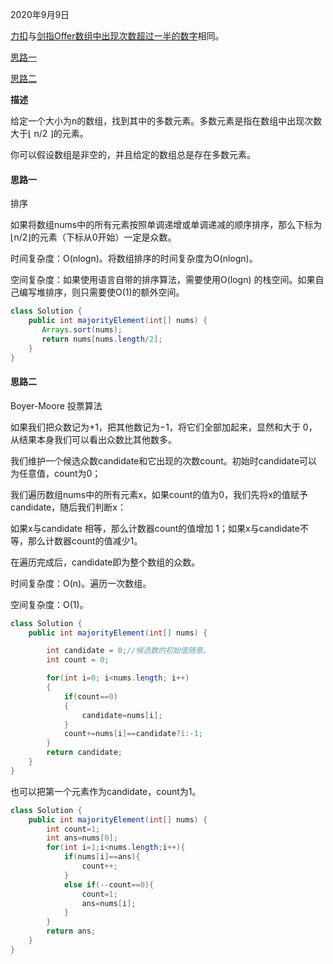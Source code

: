 2020年9月9日

[力扣](https://leetcode-cn.com/problems/majority-element/solution/duo-shu-yuan-su-by-leetcode-solution/)与[剑指Offer数组中出现次数超过一半的数字](https://leetcode-cn.com/problems/shu-zu-zhong-chu-xian-ci-shu-chao-guo-yi-ban-de-shu-zi-lcof/)相同。

[思路一](#思路一)

[思路二](#思路二)

**描述**

给定一个大小为n的数组，找到其中的多数元素。多数元素是指在数组中出现次数大于⌊ n/2 ⌋的元素。

你可以假设数组是非空的，并且给定的数组总是存在多数元素。

#### 思路一

排序

如果将数组nums中的所有元素按照单调递增或单调递减的顺序排序，那么下标为⌊n/2⌋的元素（下标从0开始）一定是众数。

时间复杂度：O(nlogn)。将数组排序的时间复杂度为O(nlogn)。

空间复杂度：如果使用语言自带的排序算法，需要使用O(logn) 的栈空间。如果自己编写堆排序，则只需要使O(1)的额外空间。

```java
class Solution {
    public int majorityElement(int[] nums) {
       Arrays.sort(nums);
       return nums[nums.length/2];
    }
}
```

#### 思路二

Boyer-Moore 投票算法

如果我们把众数记为+1，把其他数记为−1，将它们全部加起来，显然和大于 0，从结果本身我们可以看出众数比其他数多。

我们维护一个候选众数candidate和它出现的次数count。初始时candidate可以为任意值，count为0；

我们遍历数组nums中的所有元素x，如果count的值为0，我们先将x的值赋予candidate，随后我们判断x：

如果x与candidate 相等，那么计数器count的值增加 1；如果x与candidate不等，那么计数器count的值减少1。

在遍历完成后，candidate即为整个数组的众数。

时间复杂度：O(n)。遍历一次数组。

空间复杂度：O(1)。
```java
class Solution {
    public int majorityElement(int[] nums) {

        int candidate = 0;//候选数的初始值随意。
        int count = 0;        

        for(int i=0; i<nums.length; i++)
        {
            if(count==0)
            {
                candidate=nums[i];
            }
            count+=nums[i]==candidate?1:-1;
        }
        return candidate;
    }
}
```
也可以把第一个元素作为candidate，count为1。
```java
class Solution {
    public int majorityElement(int[] nums) {
        int count=1;
        int ans=nums[0];
        for(int i=1;i<nums.length;i++){
            if(nums[i]==ans){
                count++;
            }
            else if(--count==0){
                count=1;
                ans=nums[i];
            }
        }
        return ans;
    }
}
```
